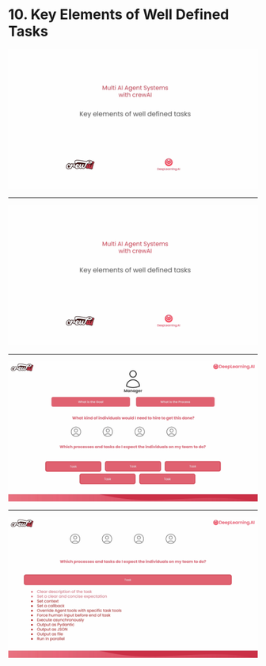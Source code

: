 # 10. Key Elements of Well Defined Tasks

![](videoframe_0.png)

---

![](videoframe_36308.png)

---

![](videoframe_156968.png)

---

![](videoframe_261111.png)
